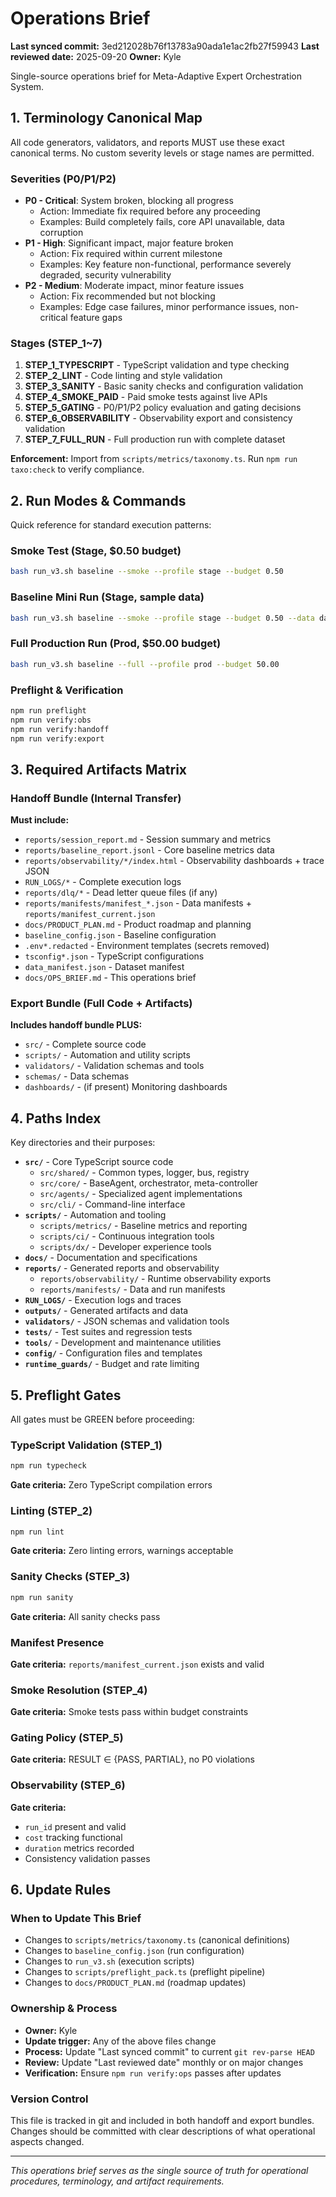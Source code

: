 # Operations Brief

**Last synced commit:** 3ed212028b76f13783a90ada1e1ac2fb27f59943
**Last reviewed date:** 2025-09-20
**Owner:** Kyle

Single-source operations brief for Meta-Adaptive Expert Orchestration System.

## 1. Terminology Canonical Map

All code generators, validators, and reports MUST use these exact canonical terms. No custom severity levels or stage names are permitted.

### Severities (P0/P1/P2)

- **P0 - Critical**: System broken, blocking all progress
  - Action: Immediate fix required before any proceeding
  - Examples: Build completely fails, core API unavailable, data corruption
- **P1 - High**: Significant impact, major feature broken
  - Action: Fix required within current milestone
  - Examples: Key feature non-functional, performance severely degraded, security vulnerability
- **P2 - Medium**: Moderate impact, minor feature issues
  - Action: Fix recommended but not blocking
  - Examples: Edge case failures, minor performance issues, non-critical feature gaps

### Stages (STEP_1~7)

1. **STEP_1_TYPESCRIPT** - TypeScript validation and type checking
2. **STEP_2_LINT** - Code linting and style validation
3. **STEP_3_SANITY** - Basic sanity checks and configuration validation
4. **STEP_4_SMOKE_PAID** - Paid smoke tests against live APIs
5. **STEP_5_GATING** - P0/P1/P2 policy evaluation and gating decisions
6. **STEP_6_OBSERVABILITY** - Observability export and consistency validation
7. **STEP_7_FULL_RUN** - Full production run with complete dataset

**Enforcement:** Import from `scripts/metrics/taxonomy.ts`. Run `npm run taxo:check` to verify compliance.

## 2. Run Modes & Commands

Quick reference for standard execution patterns:

### Smoke Test (Stage, $0.50 budget)

```bash
bash run_v3.sh baseline --smoke --profile stage --budget 0.50
```

### Baseline Mini Run (Stage, sample data)

```bash
bash run_v3.sh baseline --smoke --profile stage --budget 0.50 --data data/inputs/sample.jsonl
```

### Full Production Run (Prod, $50.00 budget)

```bash
bash run_v3.sh baseline --full --profile prod --budget 50.00
```

### Preflight & Verification

```bash
npm run preflight
npm run verify:obs
npm run verify:handoff
npm run verify:export
```

## 3. Required Artifacts Matrix

### Handoff Bundle (Internal Transfer)

**Must include:**

- `reports/session_report.md` - Session summary and metrics
- `reports/baseline_report.jsonl` - Core baseline metrics data
- `reports/observability/*/index.html` - Observability dashboards + trace JSON
- `RUN_LOGS/*` - Complete execution logs
- `reports/dlq/*` - Dead letter queue files (if any)
- `reports/manifests/manifest_*.json` - Data manifests + `reports/manifest_current.json`
- `docs/PRODUCT_PLAN.md` - Product roadmap and planning
- `baseline_config.json` - Baseline configuration
- `.env*.redacted` - Environment templates (secrets removed)
- `tsconfig*.json` - TypeScript configurations
- `data_manifest.json` - Dataset manifest
- `docs/OPS_BRIEF.md` - This operations brief

### Export Bundle (Full Code + Artifacts)

**Includes handoff bundle PLUS:**

- `src/` - Complete source code
- `scripts/` - Automation and utility scripts
- `validators/` - Validation schemas and tools
- `schemas/` - Data schemas
- `dashboards/` - (if present) Monitoring dashboards

## 4. Paths Index

Key directories and their purposes:

- **`src/`** - Core TypeScript source code
  - `src/shared/` - Common types, logger, bus, registry
  - `src/core/` - BaseAgent, orchestrator, meta-controller
  - `src/agents/` - Specialized agent implementations
  - `src/cli/` - Command-line interface
- **`scripts/`** - Automation and tooling
  - `scripts/metrics/` - Baseline metrics and reporting
  - `scripts/ci/` - Continuous integration tools
  - `scripts/dx/` - Developer experience tools
- **`docs/`** - Documentation and specifications
- **`reports/`** - Generated reports and observability
  - `reports/observability/` - Runtime observability exports
  - `reports/manifests/` - Data and run manifests
- **`RUN_LOGS/`** - Execution logs and traces
- **`outputs/`** - Generated artifacts and data
- **`validators/`** - JSON schemas and validation tools
- **`tests/`** - Test suites and regression tests
- **`tools/`** - Development and maintenance utilities
- **`config/`** - Configuration files and templates
- **`runtime_guards/`** - Budget and rate limiting

## 5. Preflight Gates

All gates must be GREEN before proceeding:

### TypeScript Validation (STEP_1)

```bash
npm run typecheck
```

**Gate criteria:** Zero TypeScript compilation errors

### Linting (STEP_2)

```bash
npm run lint
```

**Gate criteria:** Zero linting errors, warnings acceptable

### Sanity Checks (STEP_3)

```bash
npm run sanity
```

**Gate criteria:** All sanity checks pass

### Manifest Presence

**Gate criteria:** `reports/manifest_current.json` exists and valid

### Smoke Resolution (STEP_4)

**Gate criteria:** Smoke tests pass within budget constraints

### Gating Policy (STEP_5)

**Gate criteria:** RESULT ∈ {PASS, PARTIAL}, no P0 violations

### Observability (STEP_6)

**Gate criteria:**

- `run_id` present and valid
- `cost` tracking functional
- `duration` metrics recorded
- Consistency validation passes

## 6. Update Rules

### When to Update This Brief

- Changes to `scripts/metrics/taxonomy.ts` (canonical definitions)
- Changes to `baseline_config.json` (run configuration)
- Changes to `run_v3.sh` (execution scripts)
- Changes to `scripts/preflight_pack.ts` (preflight pipeline)
- Changes to `docs/PRODUCT_PLAN.md` (roadmap updates)

### Ownership & Process

- **Owner:** Kyle
- **Update trigger:** Any of the above files change
- **Process:** Update "Last synced commit" to current `git rev-parse HEAD`
- **Review:** Update "Last reviewed date" monthly or on major changes
- **Verification:** Ensure `npm run verify:ops` passes after updates

### Version Control

This file is tracked in git and included in both handoff and export bundles. Changes should be committed with clear descriptions of what operational aspects changed.

---

_This operations brief serves as the single source of truth for operational procedures, terminology, and artifact requirements._
